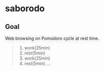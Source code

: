 # saborodo

## Goal

Web browsing on Pomodoro cycle at rest time.

> 1. work(25min)
> 1. rest(5min)
> 1. work(25min)
> 1. rest(5min)
> ...
